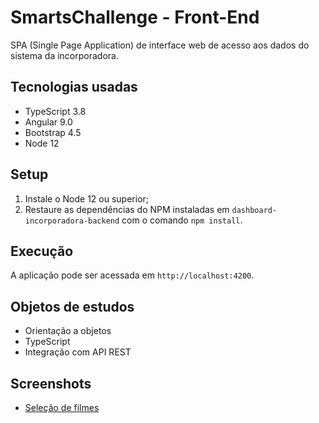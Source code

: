 # SmartsChallenge - Front-End
SPA (Single Page Application) de interface web de acesso aos dados do sistema da incorporadora.

## Tecnologias usadas
- TypeScript 3.8
- Angular 9.0
- Bootstrap 4.5
- Node 12

## Setup
1. Instale o Node 12 ou superior;
2. Restaure as dependências do NPM instaladas em `dashboard-incorporadora-backend` com o comando `npm install`.

## Execução
A aplicação pode ser acessada em `http://localhost:4200`.

## Objetos de estudos
- Orientação a objetos
- TypeScript
- Integração com API REST

## Screenshots
* [Seleção de filmes](https://raw.githubusercontent.com/marcomvidal/SmartsChallengeJava/master/screenshot_listagem.png)